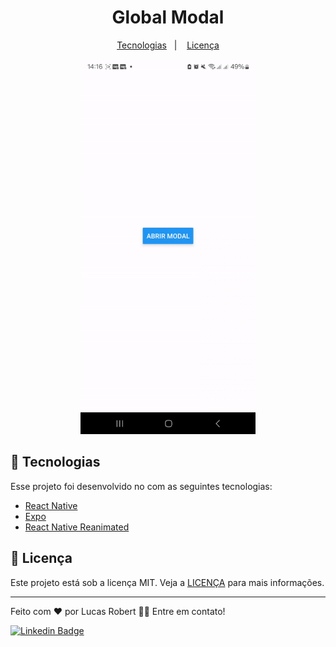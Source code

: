 <h1 align="center">
    Global Modal
</h1>

<p align="center">
  <a href="#rocket-tecnologias">Tecnologias</a>&nbsp;&nbsp;&nbsp;|&nbsp;&nbsp;&nbsp;
  <a href="#memo-licença">Licença</a>
</p>

<p align="center">
  <img alt="gif" style="height:600px"  src="./github/rn-global-modal.gif">
</p>

## :rocket: Tecnologias

Esse projeto foi desenvolvido no com as seguintes tecnologias:

- [React Native](https://reactnative.dev/)
- [Expo](https://docs.expo.dev/)
- [React Native Reanimated](https://docs.swmansion.com/react-native-reanimated/)

## :memo: Licença

Este projeto está sob a licença MIT. Veja a [LICENÇA](https://github.com/LucasRobert123/rn-global-modal/blob/main/LICENCE.TXT) para mais informações.

---

Feito com ❤️ por Lucas Robert 👋🏽 Entre em contato!

[![Linkedin Badge](https://img.shields.io/badge/-Lucas-blue?style=flat-square&logo=Linkedin&logoColor=white&link=https://www.linkedin.com/in/lucas-robert-de-abreu-4a74ab1b9/)](https://www.linkedin.com/in/lucas-robert-de-abreu-4a74ab1b9/)
